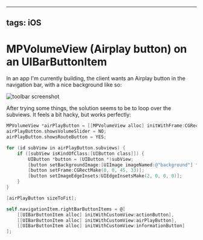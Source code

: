 
---
tags: iOS
---

# MPVolumeView (Airplay button) on an UIBarButtonItem
In an app I'm currently building, the client wants an Airplay button in the navigation bar, with a nice background like so:

![toolbar screenshot][1]

After trying some things, the solution seems to be to loop over the subviews. It feels a bit hacky, but works perfectly:

```objective-c
MPVolumeView *airPlayButton = [[MPVolumeView alloc] initWithFrame:CGRectZero];
airPlayButton.showsVolumeSlider = NO;
airPlayButton.showsRouteButton = YES;

for (id subView in airPlayButton.subviews) {
    if ([subView isKindOfClass:[UIButton class]]) {
        UIButton *button = (UIButton *)subView;
        [button setBackgroundImage:[UIImage imageNamed:@"background"] forState:UIControlStateNormal];
        [button setFrame:CGRectMake(0, 0, 45, 33)];
        [button setImageEdgeInsets:UIEdgeInsetsMake(2, 0, 0, 0)];
    }
}

[airPlayButton sizeToFit];

self.navigationItem.rightBarButtonItems = @[
    [[UIBarButtonItem alloc] initWithCustomView:actionButton],
    [[UIBarButtonItem alloc] initWithCustomView:airPlayButton],
    [[UIBarButtonItem alloc] initWithCustomView:informationButton]
];
```


  [1]: https://dl.dropbox.com/u/2310965/toolbar_example.png
